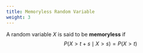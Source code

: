 ```yaml
---
title: Memoryless Random Variable
weight: 3
---
```

A random variable $X$ is said to be **memoryless** if
$$
P(X > t + s \mid X > s) = P(X > t)
$$
